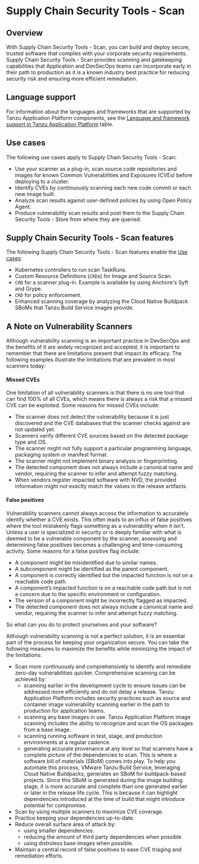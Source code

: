 # Supply Chain Security Tools - Scan

## <a id="overview"></a>Overview

With Supply Chain Security Tools - Scan, you can build and deploy 
secure, trusted software that complies with your corporate security requirements. 
Supply Chain Security Tools - Scan provides scanning and gatekeeping capabilities 
that Application and DevSecOps teams can incorporate early in their path to 
production as it is a known industry best practice for reducing security risk 
and ensuring more efficient remediation.

## <a id="use-cases"></a>Language support

For information about the languages and frameworks that are supported by Tanzu Application Platform components, see the [Language and framework support in Tanzu Application Platform](https://docs.vmware.com/en/VMware-Tanzu-Application-Platform/1.3/tap/GUID-about-package-profiles.html#language-and-framework-support-in-tanzu-application-platform-2) table.

## <a id="use-cases"></a>Use cases

The following use cases apply to Supply Chain Security Tools - Scan:

- Use your scanner as a plug-in, scan source code repositories and images for known Common Vulnerabilities and Exposures (CVEs) before deploying to a cluster.
- Identify CVEs by continuously scanning each new code commit or each new image built.
- Analyze scan results against user-defined policies by using Open Policy Agent.
- Produce vulnerability scan results and post them to the Supply Chain Security Tools - Store from where they are queried.

## <a id="scst-scan-feat"></a>Supply Chain Security Tools - Scan features

The following Supply Chain Security Tools - Scan features enable the [Use cases](#use-cases):

- Kubernetes controllers to run scan TaskRuns.
- Custom Resource Definitions (`CRD`s) for Image and Source Scan.
- `CRD` for a scanner plug-in. Example is available by using Anchore's Syft and Grype.
- `CRD` for policy enforcement.
- Enhanced scanning coverage by analyzing the Cloud Native Buildpack SBoMs that Tanzu Build Service images provide.

## <a id="scst-scan-note"></a>A Note on Vulnerability Scanners

Although vulnerability scanning is an important practice in DevSecOps and 
the benefits of it are widely recognized and accepted, it is important to 
remember that there are limitations present that impact its efficacy. 
The following examples illustrate the limitations that are prevalent in most scanners today:

#### <a id="missed-cves"></a>Missed CVEs

One limitation of all vulnerability scanners is that there is 
no one tool that can find 100% of all CVEs, which means there is always a risk 
that a missed CVE can be exploited. Some reasons for missed CVEs include:

- The scanner does not detect the vulnerability because it is just discovered and the CVE databases that the scanner checks against are not updated yet.
- Scanners verify different CVE sources based on the detected package type and OS.
- The scanner might not fully support a particular programming language, packaging system or manifest format.
- The scanner might not implement binary analysis or fingerprinting.
- The detected component does not always include a canonical name and vendor, requiring the scanner to infer and attempt fuzzy matching.
- When vendors register impacted software with NVD, the provided information might not exactly match the values in the release artifacts.

#### <a id="false-positives"></a>False positives

Vulnerability scanners cannot always access the information to accurately identify whether a CVE exists. 
This often leads to an influx of false positives where the tool mistakenly flags something as a vulnerability when it isn’t. 
Unless a user is specialized in security or is deeply familiar with what is deemed to be a vulnerable component by the scanner, 
assessing and determining false positives becomes a challenging and time-consuming activity. Some reasons for a false positive flag include:

- A component might be misidentified due to similar names.
- A subcomponent might be identified as the parent component.
- A component is correctly identified but the impacted function is not on a reachable code path.
- A component’s impacted function is on a reachable code path but is not a concern due to the specific environment or configuration.
- The version of a component might be incorrectly flagged as impacted.
- The detected component does not always include a canonical name and vendor, requiring the scanner to infer and attempt fuzzy matching.

So what can you do to protect yourselves and your software?

Although vulnerability scanning is not a perfect solution, it is an essential part 
of the process for keeping your organization secure. 
You can take the following measures to maximize the benefits while minimizing 
the impact of the limitations:

- Scan more continuously and comprehensively to identify and remediate zero-day vulnerabilities quicker. Comprehensive scanning can be achieved by:
    - scanning earlier in the development cycle to ensure issues can be addressed more efficiently and do not delay a release. 
    Tanzu Application Platform includes security practices such as source and container image vulnerability scanning earlier in the path to production for application teams.
    - scanning any base images in use. Tanzu Application Platform image scanning includes the ability to recognize and scan the OS packages from a base image.
    - scanning running software in test, stage, and production environments at a regular cadence.
    - generating accurate provenance at any level so that scanners have a complete picture of the dependencies to scan. 
    This is where a software bill of materials (SBoM) comes into play. To help you automate this process, VMware Tanzu Build Service, 
    leveraging Cloud Native Buildpacks, generates an SBoM for buildpack-based projects. 
    Since this SBoM is generated during the image building stage, it is more accurate and complete than one generated earlier or later in the release life cycle. 
    This is because it can highlight dependencies introduced at the time of build that might introduce potential for compromise.
- Scan by using multiple scanners to maximize CVE coverage.
- Practice keeping your dependencies up-to-date.
- Reduce overall surface area of attack by:
  - using smaller dependencies.
  - reducing the amount of third party dependencies when possible.
  - using distroless base images when possible.
- Maintain a central record of false positives to ease CVE triaging and remediation efforts.
